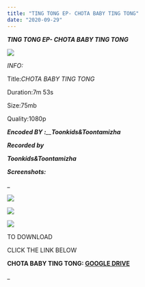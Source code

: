 ```yaml
---
title: "TING TONG EP- CHOTA BABY TING TONG"
date: "2020-09-29"
---
```


 _**TING TONG EP- CHOTA BABY TING TONG**_

_**![](https://1.bp.blogspot.com/-TWLAB8AR3QU/X3NBvdN1DaI/AAAAAAAAApk/bORFfnsThgITrlhLUrOyILEX3rELo1_dwCLcBGAsYHQ/w429-h241/vlcsnap-2020-09-29-19h41m22s743.png)**_

 _INFO:_

 Title:_CHOTA BABY TING TONG_

Duration:7m 53s 

Size:75mb

Quality:1080p

_**Encoded BY :**__**Toonkids&Toontamizha**_

  

_**Recorded by**_

_**Toonkids&Toontamizha**_

_**Screenshots:**_

_

![](https://1.bp.blogspot.com/-VettGS_kE-g/X3NCQIBNsQI/AAAAAAAAAp0/iN153VOc9U4Q68ZJfWZPUFMZz4A1AHvGACLcBGAsYHQ/s320/vlcsnap-2020-09-29-19h43m07s787.png)

![](https://1.bp.blogspot.com/-oso51vLXPvk/X3NCPxt8RbI/AAAAAAAAAps/QYj85XcJ38UdoZ9Dr9ZWPcGr73Jlqg77wCLcBGAsYHQ/s320/vlcsnap-2020-09-29-19h42m37s088.png)

![](https://1.bp.blogspot.com/-K4HmbPoAsE0/X3NCP63fVZI/AAAAAAAAApw/bEI3HWpEolQRoAuM6F50WRx80VEDpiLUACLcBGAsYHQ/s320/vlcsnap-2020-09-29-19h41m37s698.png)

TO DOWNLOAD 

CLICK THE LINK BELOW

**CHOTA BABY TING TONG: [GOOGLE DRIVE](https://drive.google.com/file/d/1ZNsSGyEB16Idexhh5pnLFfa47-3Lda6P/view?usp=sharing)**

_
